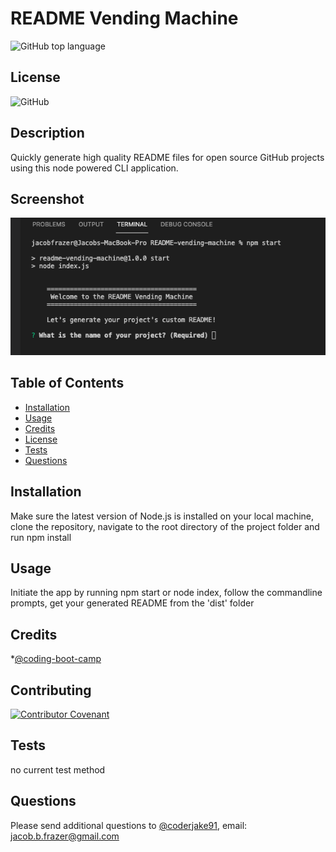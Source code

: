 
    
# README Vending Machine
![GitHub top language](https://img.shields.io/github/languages/top/coderjake91/README-vending-machine)

## License

![GitHub](https://img.shields.io/github/license/coderjake91/README-vending-machine)

## Description
    
Quickly generate high quality README files for open source GitHub projects using this node powered CLI application.


## Screenshot

![Application Screenshot](./assets/images/README.jpg)
        

## Table of Contents

* [Installation](#installation)
* [Usage](#usage)
* [Credits](#credits)
* [License](#license)
* [Tests](#tests)
* [Questions](#questions)
    
## Installation

Make sure the latest version of Node.js is installed on your local machine, clone the repository, navigate to the root directory of the project folder and run npm install

## Usage

Initiate the app by running npm start or node index, follow the commandline prompts, get your generated README from the 'dist' folder

## Credits

*[@coding-boot-camp](https://github.com/coding-boot-camp)


## Contributing

[![Contributor Covenant](https://img.shields.io/badge/Contributor%20Covenant-2.1-4baaaa.svg)](code_of_conduct.md)

## Tests
no current test method

## Questions

Please send additional questions to [@coderjake91](https://github.com/coderjake91), email: jacob.b.frazer@gmail.com
